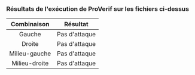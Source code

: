 ### Résultats de l'exécution de ProVerif sur les fichiers ci-dessus

|  Combinaison  |                  Résultat                |
|:-------------:|:----------------------------------------:|
| Gauche        | Pas d'attaque                            |
| Droite        | Pas d'attaque                            |
| Milieu-gauche | Pas d'attaque                            |
| Milieu-droite | Pas d'attaque                            |